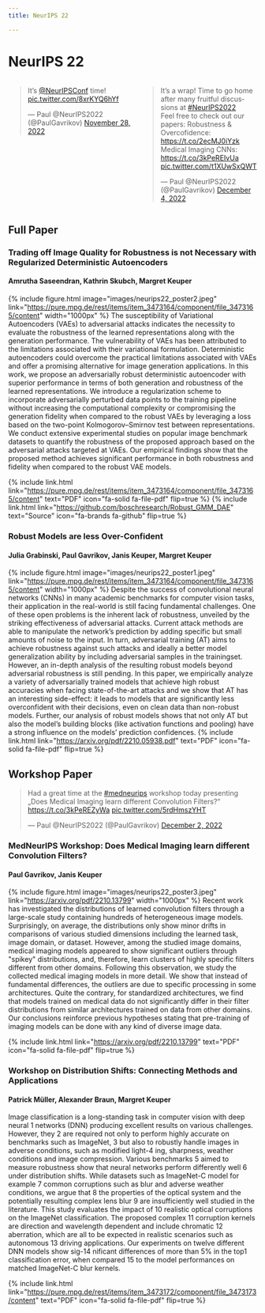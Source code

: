 ```yaml
---
title: NeurIPS 22

---
```


# <i class="fas fa-microscope"></i>NeurIPS 22

<div style="width: 100%; display: table;">
<div style="display: table-row">
<div style="width: 400px; display: table-cell;">
<!-- Twitter embeds from https://publish.twitter.com/ -->
<blockquote class="twitter-tweet"><p lang="en" dir="ltr">It’s <a href="https://twitter.com/NeurIPSConf?ref_src=twsrc%5Etfw">@NeurIPSConf</a> time! <a href="https://t.co/8xrKYQ6hYf">pic.twitter.com/8xrKYQ6hYf</a></p>&mdash; Paul @NeurIPS2022 (@PaulGavrikov) <a href="https://twitter.com/PaulGavrikov/status/1597250371482660865?ref_src=twsrc%5Etfw">November 28, 2022</a></blockquote> <script async src="https://platform.twitter.com/widgets.js" charset="utf-8"></script> 
</div>
<div style="display: table-cell;">
<blockquote class="twitter-tweet"><p lang="en" dir="ltr">It’s a wrap! Time to go home after many fruitful discussions at <a href="https://twitter.com/hashtag/NeurIPS2022?src=hash&amp;ref_src=twsrc%5Etfw">#NeurIPS2022</a> <br>Feel free to check out our papers: Robustness &amp; Overcofidence: <a href="https://t.co/2ecMJ0iYzk">https://t.co/2ecMJ0iYzk</a><br>Medical Imaging CNNs: <a href="https://t.co/3kPeREIvUa">https://t.co/3kPeREIvUa</a> <a href="https://t.co/t1XUwSxQWT">pic.twitter.com/t1XUwSxQWT</a></p>&mdash; Paul @NeurIPS2022 (@PaulGavrikov) <a href="https://twitter.com/PaulGavrikov/status/1599445513090531330?ref_src=twsrc%5Etfw">December 4, 2022</a></blockquote> <script async src="https://platform.twitter.com/widgets.js" charset="utf-8"></script> 
</div>
</div>
</div>

## Full Paper

### Trading off Image Quality for Robustness is not Necessary with Regularized Deterministic Autoencoders
#### Amrutha Saseendran, Kathrin Skubch, Margret Keuper
{%
  include figure.html
  image="images/neurips22_poster2.jpeg"
  link="https://pure.mpg.de/rest/items/item_3473164/component/file_3473165/content"
  width="1000px"
%}
The susceptibility of Variational Autoencoders (VAEs) to adversarial attacks indicates the necessity to evaluate the robustness of the learned representations along
with the generation performance. The vulnerability of VAEs has been attributed
to the limitations associated with their variational formulation. Deterministic autoencoders could overcome the practical limitations associated with VAEs and
offer a promising alternative for image generation applications. In this work, we
propose an adversarially robust deterministic autoencoder with superior performance in terms of both generation and robustness of the learned representations.
We introduce a regularization scheme to incorporate adversarially perturbed data
points to the training pipeline without increasing the computational complexity or compromising the generation fidelity when compared to the robust VAEs
by leveraging a loss based on the two-point Kolmogorov–Smirnov test between
representations. We conduct extensive experimental studies on popular image
benchmark datasets to quantify the robustness of the proposed approach based
on the adversarial attacks targeted at VAEs. Our empirical findings show that the
proposed method achieves significant performance in both robustness and fidelity
when compared to the robust VAE models.

{%
  include link.html
  link="https://pure.mpg.de/rest/items/item_3473164/component/file_3473165/content"
  text="PDF"
  icon="fa-solid fa-file-pdf"
  flip=true
%}
{%
  include link.html
  link="https://github.com/boschresearch/Robust_GMM_DAE"
  text="Source"
  icon="fa-brands fa-github"
  flip=true
%}


### Robust Models are less Over-Confident 
#### Julia Grabinski, Paul Gavrikov, Janis Keuper, Margret Keuper
{%
  include figure.html
  image="images/neurips22_poster1.jpeg"
  link="https://pure.mpg.de/rest/items/item_3473164/component/file_3473165/content"
  width="1000px"
%}
Despite the success of convolutional neural networks (CNNs) in many academic
benchmarks for computer vision tasks, their application in the real-world is still
facing fundamental challenges. One of these open problems is the inherent lack of
robustness, unveiled by the striking effectiveness of adversarial attacks. Current
attack methods are able to manipulate the network’s prediction by adding specific
but small amounts of noise to the input. In turn, adversarial training (AT) aims to
achieve robustness against such attacks and ideally a better model generalization
ability by including adversarial samples in the trainingset. However, an in-depth
analysis of the resulting robust models beyond adversarial robustness is still pending. In this paper, we empirically analyze a variety of adversarially trained models
that achieve high robust accuracies when facing state-of-the-art attacks and we
show that AT has an interesting side-effect: it leads to models that are significantly
less overconfident with their decisions, even on clean data than non-robust models.
Further, our analysis of robust models shows that not only AT but also the model’s
building blocks (like activation functions and pooling) have a strong influence on
the models’ prediction confidences.
{%
  include link.html
  link="https://arxiv.org/pdf/2210.05938.pdf"
  text="PDF"
  icon="fa-solid fa-file-pdf"
  flip=true
%}


## Workshop Paper

<blockquote class="twitter-tweet"><p lang="en" dir="ltr">Had a great time at the <a href="https://twitter.com/hashtag/medneurips?src=hash&amp;ref_src=twsrc%5Etfw">#medneurips</a> workshop today presenting „Does Medical Imaging learn different Convolution Filters?“ <a href="https://t.co/3kPeREZyWa">https://t.co/3kPeREZyWa</a> <a href="https://t.co/5rdHmszYHT">pic.twitter.com/5rdHmszYHT</a></p>&mdash; Paul @NeurIPS2022 (@PaulGavrikov) <a href="https://twitter.com/PaulGavrikov/status/1598783692238749697?ref_src=twsrc%5Etfw">December 2, 2022</a></blockquote> <script async src="https://platform.twitter.com/widgets.js" charset="utf-8"></script> 

### MedNeurIPS Workshop: Does Medical Imaging learn different Convolution Filters?
#### Paul Gavrikov, Janis Keuper
{%
  include figure.html
  image="images/neurips22_poster3.jpeg"
  link="https://arxiv.org/pdf/2210.13799"
  width="1000px"
%}
Recent work has investigated the distributions of learned convolution filters through a large-scale study containing hundreds of heterogeneous image models. Surprisingly, on average, the distributions only show minor drifts in comparisons of various studied dimensions including the learned task, image domain, or dataset. However, among the studied image domains, medical imaging models appeared to show significant outliers through "spikey" distributions, and, therefore, learn clusters of highly specific filters different from other domains. Following this observation, we study the collected medical imaging models in more detail. We show that instead of fundamental differences, the outliers are due to specific processing in some architectures. Quite the contrary, for standardized architectures, we find that models trained on medical data do not significantly differ in their filter distributions from similar architectures trained on data from other domains. Our conclusions reinforce previous hypotheses stating that pre-training of imaging models can be done with any kind of diverse image data.

{%
  include link.html
  link="https://arxiv.org/pdf/2210.13799"
  text="PDF"
  icon="fa-solid fa-file-pdf"
  flip=true
%}

### Workshop on Distribution Shifts: Connecting Methods and Applications
#### Patrick Müller, Alexander Braun, Margret Keuper

Image classification is a long-standing task in computer vision with deep neural 1 networks (DNN) producing excellent results on various challenges. However, they 2 are required not only to perform highly accurate on benchmarks such as ImageNet, 3 but also to robustly handle images in adverse conditions, such as modified light-4 ing, sharpness, weather conditions and image compression. Various benchmarks 5 aimed to measure robustness show that neural networks perform differently well 6 under distribution shifts. While datasets such as ImageNet-C model for example 7 common corruptions such as blur and adverse weather conditions, we argue that 8 the properties of the optical system and the potentially resulting complex lens blur 9 are insufficiently well studied in the literature. This study evaluates the impact of 10 realistic optical corruptions on the ImageNet classification. The proposed complex 11 corruption kernels are direction and wavelength dependent and include chromatic 12 aberration, which are all to be expected in realistic scenarios such as autonomous 13 driving applications. Our experiments on twelve different DNN models show sig-14 nificant differences of more than 5% in the top1 classification error, when compared 15 to the model performances on matched ImageNet-C blur kernels.

{%
  include link.html
  link="https://pure.mpg.de/rest/items/item_3473172/component/file_3473173/content"
  text="PDF"
  icon="fa-solid fa-file-pdf"
  flip=true
%}


